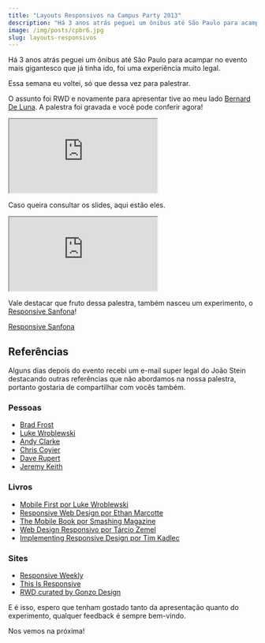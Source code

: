 ```yaml
---
title: "Layouts Responsivos na Campus Party 2013"
description: "Há 3 anos atrás peguei um ônibus até São Paulo para acampar no evento mais gigantesco que já tinha ido, foi uma experiência muito legal. Essa semana eu voltei, só que dessa vez para palestrar."
image: /img/posts/cpbr6.jpg
slug: layouts-responsivos
---
```


Há 3 anos atrás peguei um ônibus até São Paulo para acampar no evento mais gigantesco que já tinha ido, foi uma experiência muito legal.

Essa semana eu voltei, só que dessa vez para palestrar.

<!-- more -->

O assunto foi RWD e novamente para apresentar tive ao meu lado [Bernard De Luna](http://bernarddeluna.com). A palestra foi gravada e você pode conferir agora!

<div class="iframe-wrap">
  <iframe src="http://www.youtube.com/embed/ty7zj37gaBI">
  </iframe>
</div>

Caso queira consultar os slides, aqui estão eles.

<div class="iframe-wrap">
  <iframe src="http://www.slideshare.net/slideshow/embed_code/16259493">
  </iframe>
</div>

Vale destacar que fruto dessa palestra, também nasceu um experimento, o [Responsive Sanfona](http://html5-pro.com/sanfona/)!

[Responsive Sanfona](/img/posts/responsive-sanfona.jpg)

## Referências

Alguns dias depois do evento recebi um e-mail super legal do João Stein destacando outras referências que não abordamos na nossa palestra, portanto gostaria de compartilhar com vocês também.

### Pessoas

* [Brad Frost](https://twitter.com/brad_frost)
* [Luke Wroblewski](https://twitter.com/lukew)
* [Andy Clarke](https://twitter.com/Malarkey)
* [Chris Coyier](https://twitter.com/chriscoyier)
* [Dave Rupert](https://twitter.com/davatron5000)
* [Jeremy Keith](https://twitter.com/adactio)

### Livros

* [Mobile First por Luke Wroblewski](http://www.abookapart.com/products/mobile-first)
* [Responsive Web Design por Ethan Marcotte](http://www.abookapart.com/products/responsive-web-design)
* [The Mobile Book por Smashing Magazine](https://shop.smashingmagazine.com/the-mobile-book-deluxe-bundle.html)
* [Web Design Responsivo por Tárcio Zemel](http://www.casadocodigo.com.br/products/livro-web-design-responsivo)
* [Implementing Responsive Design por Tim Kadlec](http://www.implementingresponsivedesign.com/)

### Sites

* [Responsive Weekly](http://responsivedesignweekly.com/)
* [This Is Responsive](http://bradfrost.github.com/this-is-responsive/)
* [RWD curated by Gonzo Design](http://www.scoop.it/t/gonzodesign)

E é isso, espero que tenham gostado tanto da apresentação quanto do experimento, qualquer feedback é sempre bem-vindo.

Nos vemos na próxima!